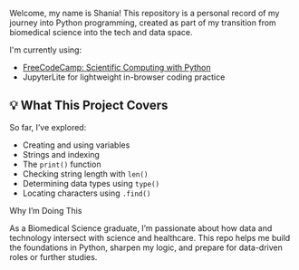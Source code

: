 Welcome, my name is Shania! This repository is a personal record of my journey into Python programming, created as part of my transition from biomedical science into the tech and data space.

I'm currently using:
- [FreeCodeCamp: Scientific Computing with Python](https://www.freecodecamp.org/learn/)
- JupyterLite for lightweight in-browser coding practice

## 💡 What This Project Covers

So far, I’ve explored:
- Creating and using variables
- Strings and indexing
- The `print()` function
- Checking string length with `len()`
- Determining data types using `type()`
- Locating characters using `.find()`

Why I’m Doing This

As a Biomedical Science graduate, I’m passionate about how data and technology intersect with science and healthcare. This repo helps me build the foundations in Python, sharpen my logic, and prepare for data-driven roles or further studies.
